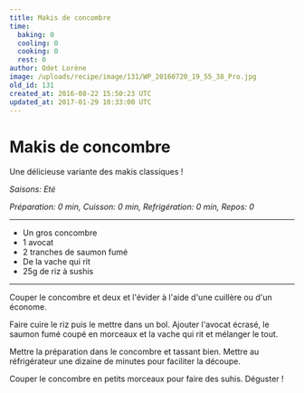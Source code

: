 ```yaml
---
title: Makis de concombre
time:
  baking: 0
  cooling: 0
  cooking: 0
  rest: 0
author: Odet Lorène
image: /uploads/recipe/image/131/WP_20160720_19_55_38_Pro.jpg
old_id: 131
created_at: 2016-08-22 15:50:23 UTC
updated_at: 2017-01-29 10:33:00 UTC
---
```


# Makis de concombre

Une délicieuse variante des makis classiques !

_Saisons: Eté_

_Préparation: 0 min, Cuisson: 0 min, Refrigération: 0 min, Repos: 0_

---

- Un gros concombre
- 1 avocat
- 2 tranches de saumon fumé
- De la vache qui rit
- 25g de riz à sushis

---

Couper le concombre et deux et l'évider à l'aide d'une cuillère ou d'un économe.

Faire cuire le riz puis le mettre dans un bol. Ajouter l'avocat écrasé, le saumon fumé coupé en morceaux et la vache qui rit et mélanger le tout.

Mettre la préparation dans le concombre et tassant bien. Mettre au réfrigérateur une dizaine de minutes pour faciliter la découpe.

Couper le concombre en petits morceaux pour faire des suhis. Déguster !
